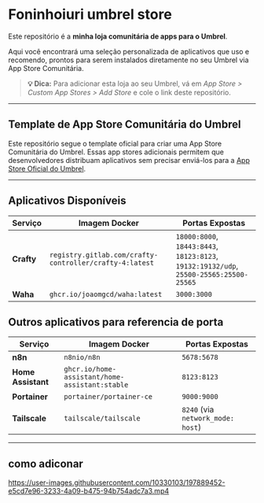 # Foninhoiuri umbrel store

Este repositório é a **minha loja comunitária de apps para o Umbrel**.

Aqui você encontrará uma seleção personalizada de aplicativos que uso e recomendo, prontos para serem instalados diretamente no seu Umbrel via App Store Comunitária.

> **💡 Dica:** Para adicionar esta loja ao seu Umbrel, vá em *App Store > Custom App Stores > Add Store* e cole o link deste repositório.

---

## Template de App Store Comunitária do Umbrel

Este repositório segue o template oficial para criar uma App Store Comunitária do Umbrel. Essas app stores adicionais permitem que desenvolvedores distribuam aplicativos sem precisar enviá-los para a [App Store Oficial do Umbrel](https://github.com/getumbrel/umbrel-apps).

---

## Aplicativos Disponíveis

| Serviço            | Imagem Docker                                           | Portas Expostas                                                                        | 
| ------------------ | ------------------------------------------------------- | -------------------------------------------------------------------------------------- | 
| **Crafty**         | `registry.gitlab.com/crafty-controller/crafty-4:latest` | `18000:8000`, `18443:8443`, `18123:8123`, `19132:19132/udp`, `25500-25565:25500-25565` | 
| **Waha**           | `ghcr.io/joaomgcd/waha:latest`                          | `3000:3000`                                                                          | 

## Outros aplicativos para referencia de porta

| Serviço            | Imagem Docker                                           | Portas Expostas                                                                        | 
| ------------------ | ------------------------------------------------------- | -------------------------------------------------------------------------------------- | 
| **n8n**            | `n8nio/n8n`                                             | `5678:5678`                                                                            | 
| **Home Assistant** | `ghcr.io/home-assistant/home-assistant:stable`          | `8123:8123`                                                                            |
| **Portainer**      | `portainer/portainer-ce`                                | `9000:9000`                                                                            | 
| **Tailscale**      | `tailscale/tailscale`                                   | `8240` (via `network_mode: host`)                                                      | 


---

## como adiconar

https://user-images.githubusercontent.com/10330103/197889452-e5cd7e96-3233-4a09-b475-94b754adc7a3.mp4
